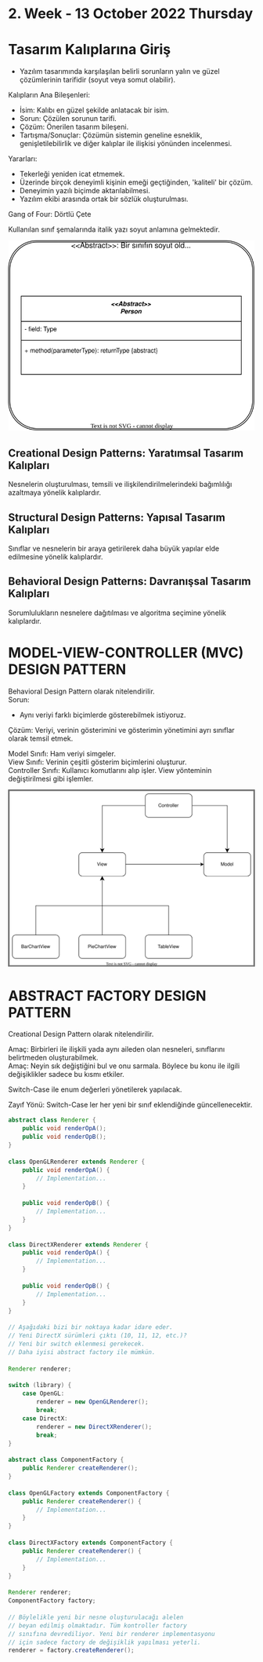 # 2. Week - 13 October 2022 Thursday

# Tasarım Kalıplarına Giriş

* Yazılım tasarımında karşılaşılan belirli sorunların yalın ve güzel çözümlerinin tarifidir (soyut veya somut olabilir).

Kalıpların Ana Bileşenleri:
* İsim: Kalıbı en güzel şekilde anlatacak bir isim.
* Sorun: Çözülen sorunun tarifi.
* Çözüm: Önerilen tasarım bileşeni.
* Tartışma/Sonuçlar: Çözümün sistemin geneline esneklik, genişletilebilirlik ve diğer kalıplar ile ilişkisi yönünden incelenmesi.

Yararları:
* Tekerleği yeniden icat etmemek.
* Üzerinde birçok deneyimli kişinin emeği geçtiğinden, 'kaliteli' bir çözüm.
* Deneyimin yazılı biçimde aktarılabilmesi.
* Yazılım ekibi arasında ortak bir sözlük oluşturulması.

Gang of Four: Dörtlü Çete

Kullanılan sınıf şemalarında italik yazı soyut anlamına gelmektedir.

![](images/UMLStandards.drawio.svg)

## Creational Design Patterns: Yaratımsal Tasarım Kalıpları
Nesnelerin oluşturulması, temsili ve ilişkilendirilmelerindeki bağımlılığı azaltmaya yönelik kalıplardır.
## Structural Design Patterns: Yapısal Tasarım Kalıpları
Sınıflar ve nesnelerin bir araya getirilerek daha büyük yapılar elde edilmesine yönelik kalıplardır.
## Behavioral Design Patterns: Davranışsal Tasarım Kalıpları
Sorumlulukların nesnelere dağıtılması ve algoritma seçimine yönelik kalıplardır.

# MODEL-VIEW-CONTROLLER (MVC) DESIGN PATTERN
Behavioral Design Pattern olarak nitelendirilir.  
Sorun:
* Aynı veriyi farklı biçimlerde gösterebilmek istiyoruz.

Çözüm:
Veriyi, verinin gösterimini ve gösterimin yönetimini ayrı sınıflar olarak temsil etmek.

Model Sınıfı: Ham veriyi simgeler.  
View Sınıfı: Verinin çeşitli gösterim biçimlerini oluşturur.  
Controller Sınıfı: Kullanıcı komutlarını alıp işler. View yönteminin değiştirilmesi gibi işlemler.

![](images/mvc.drawio.svg)

# ABSTRACT FACTORY DESIGN PATTERN
Creational Design Pattern olarak nitelendirilir.  

Amaç: Birbirleri ile ilişkili yada aynı aileden olan nesneleri, sınıflarını belirtmeden oluşturabilmek.  
Amaç: Neyin sık değiştiğini bul ve onu sarmala. Böylece bu konu ile ilgili değişiklikler sadece bu kısmı etkiler.

Switch-Case ile enum değerleri yönetilerek yapılacak.

Zayıf Yönü: Switch-Case ler her yeni bir sınıf eklendiğinde güncellenecektir.

```Java
abstract class Renderer {
    public void renderOpA();
    public void renderOpB();
}

class OpenGLRenderer extends Renderer {
    public void renderOpA() {
        // Implementation...
    }

    public void renderOpB() {
        // Implementation...
    }
}

class DirectXRenderer extends Renderer {
    public void renderOpA() {
        // Implementation...
    }

    public void renderOpB() {
        // Implementation...
    }
}

// Aşağıdaki bizi bir noktaya kadar idare eder.
// Yeni DirectX sürümleri çıktı (10, 11, 12, etc.)?
// Yeni bir switch eklenmesi gerekecek.
// Daha iyisi abstract factory ile mümkün.

Renderer renderer;

switch (library) {
    case OpenGL:
        renderer = new OpenGLRenderer();
        break;
    case DirectX:
        renderer = new DirectXRenderer();
        break;
}

abstract class ComponentFactory {
    public Renderer createRenderer();
}

class OpenGLFactory extends ComponentFactory {
    public Renderer createRenderer() {
        // Implementation...
    }
}

class DirectXFactory extends ComponentFactory {
    public Renderer createRenderer() {
        // Implementation...
    }
}

Renderer renderer;
ComponentFactory factory;

// Böylelikle yeni bir nesne oluşturulacağı alelen
// beyan edilmiş olmaktadır. Tüm kontroller factory
// sınıfına devrediliyor. Yeni bir renderer implementasyonu
// için sadece factory de değişiklik yapılması yeterli.
renderer = factory.createRenderer();
```
